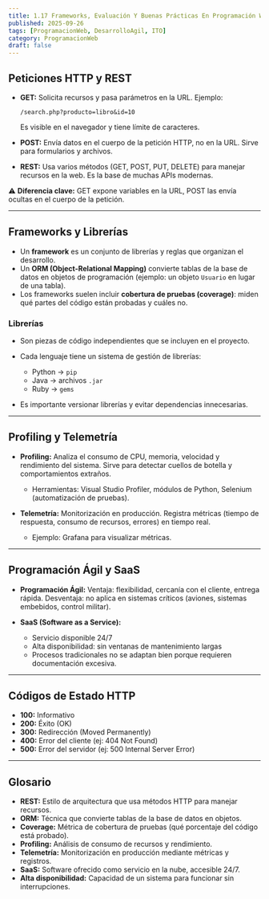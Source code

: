 ```yaml
---
title: 1.17 Frameworks, Evaluación Y Buenas Prácticas En Programación Web
published: 2025-09-26
tags: [ProgramacionWeb, DesarrolloAgil, ITO]
category: ProgramacionWeb
draft: false
---
```


## Peticiones HTTP y REST

* **GET:** Solicita recursos y pasa parámetros en la URL. Ejemplo:

  ```
  /search.php?producto=libro&id=10
  ```

  Es visible en el navegador y tiene límite de caracteres.
* **POST:** Envía datos en el cuerpo de la petición HTTP, no en la URL. Sirve para formularios y archivos.
* **REST:** Usa varios métodos (GET, POST, PUT, DELETE) para manejar recursos en la web. Es la base de muchas APIs modernas.

⚠️ **Diferencia clave:** GET expone variables en la URL, POST las envía ocultas en el cuerpo de la petición.

---

## Frameworks y Librerías

* Un **framework** es un conjunto de librerías y reglas que organizan el desarrollo.
* Un **ORM (Object-Relational Mapping)** convierte tablas de la base de datos en objetos de programación (ejemplo: un objeto `Usuario` en lugar de una tabla).
* Los frameworks suelen incluir **cobertura de pruebas (coverage)**: miden qué partes del código están probadas y cuáles no.

### Librerías

* Son piezas de código independientes que se incluyen en el proyecto.
* Cada lenguaje tiene un sistema de gestión de librerías:

  * Python → `pip`
  * Java → archivos `.jar`
  * Ruby → `gems`
* Es importante versionar librerías y evitar dependencias innecesarias.

---

## Profiling y Telemetría

* **Profiling:** Analiza el consumo de CPU, memoria, velocidad y rendimiento del sistema. Sirve para detectar cuellos de botella y comportamientos extraños.

  * Herramientas: Visual Studio Profiler, módulos de Python, Selenium (automatización de pruebas).
* **Telemetría:** Monitorización en producción. Registra métricas (tiempo de respuesta, consumo de recursos, errores) en tiempo real.

  * Ejemplo: Grafana para visualizar métricas.

---

## Programación Ágil y SaaS

* **Programación Ágil:** Ventaja: flexibilidad, cercanía con el cliente, entrega rápida. Desventaja: no aplica en sistemas críticos (aviones, sistemas embebidos, control militar).
* **SaaS (Software as a Service):**

  * Servicio disponible 24/7
  * Alta disponibilidad: sin ventanas de mantenimiento largas
  * Procesos tradicionales no se adaptan bien porque requieren documentación excesiva.

---

## Códigos de Estado HTTP

* **100:** Informativo
* **200:** Éxito (OK)
* **300:** Redirección (Moved Permanently)
* **400:** Error del cliente (ej: 404 Not Found)
* **500:** Error del servidor (ej: 500 Internal Server Error)

---

## Glosario

* **REST:** Estilo de arquitectura que usa métodos HTTP para manejar recursos.
* **ORM:** Técnica que convierte tablas de la base de datos en objetos.
* **Coverage:** Métrica de cobertura de pruebas (qué porcentaje del código está probado).
* **Profiling:** Análisis de consumo de recursos y rendimiento.
* **Telemetría:** Monitorización en producción mediante métricas y registros.
* **SaaS:** Software ofrecido como servicio en la nube, accesible 24/7.
* **Alta disponibilidad:** Capacidad de un sistema para funcionar sin interrupciones.
